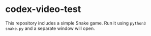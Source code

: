 # codex-video-test

This repository includes a simple Snake game. Run it using `python3 snake.py` and a separate window will open.
